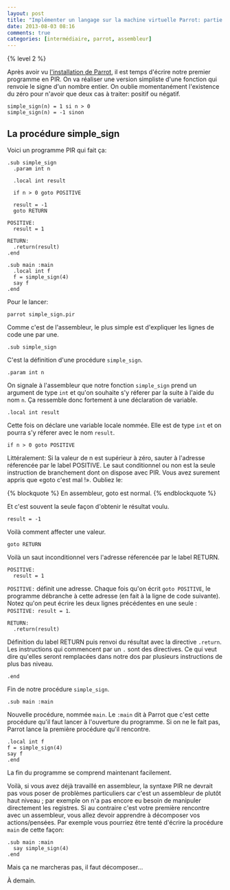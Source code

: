 ```yaml
---
layout: post
title: "Implémenter un langage sur la machine virtuelle Parrot: partie 3"
date: 2013-08-03 08:16
comments: true
categories: [intermédiaire, parrot, assembleur]
---
```


{% level 2 %}

Après avoir vu
[l'installation de Parrot](http://lkdjiin.github.io/blog/2013/08/02/implementer-un-langage-sur-la-machine-virtuelle-parrot-partie-2/),
il est temps d'écrire
notre premier programme en PIR. On va réaliser une version simpliste
d'une fonction qui renvoie le signe d'un nombre entier. On oublie
momentanément l'existence du zéro pour n'avoir que deux cas à traiter:
positif ou négatif.

    simple_sign(n) = 1 si n > 0
    simple_sign(n) = -1 sinon

<!-- more -->

La procédure simple_sign
------------------------
Voici un programme PIR qui fait ça:

``` gas simple_sign.pir
.sub simple_sign
  .param int n

  .local int result

  if n > 0 goto POSITIVE

  result = -1
  goto RETURN

POSITIVE:
  result = 1

RETURN:
  .return(result)
.end

.sub main :main
  .local int f
  f = simple_sign(4)
  say f
.end
```

Pour le lancer:

    parrot simple_sign.pir

Comme c'est de l'assembleur, le plus simple est d'expliquer les lignes de
code une par une.

    .sub simple_sign

C'est la définition d'une procédure `simple_sign`.

    .param int n

On signale à l'assembleur que notre fonction `simple_sign` prend un
argument de type `int` et qu'on souhaite s'y réferer
par la suite à l'aide du nom `n`. Ça ressemble donc fortement à une
déclaration de variable.

    .local int result

Cette fois on déclare une variable locale nommée. Elle est de type `int` et
on pourra s'y réferer avec le nom `result`.

    if n > 0 goto POSITIVE

Littéralement: Si la valeur de n est supérieur à zéro, sauter à l'adresse
réferencée par le label POSITIVE. Le saut conditionnel ou non est la seule
instruction de branchement dont on dispose avec PIR. Vous avez surement
appris que «goto c'est mal !». Oubliez le:

{% blockquote %}
En assembleur, goto est normal.
{% endblockquote %}

Et c'est souvent la seule façon d'obtenir le résultat voulu.

    result = -1

Voilà comment affecter une valeur.

    goto RETURN

Voilà un saut inconditionnel vers l'adresse réferencée par le label
RETURN.

    POSITIVE:
      result = 1

`POSITIVE:` définit une adresse. Chaque fois qu'on écrit `goto POSITIVE`, le
programme débranche à cette adresse (en fait à la ligne de code suivante).
Notez qu'on peut écrire les deux lignes précédentes en une seule :
`POSITIVE: result = 1`.

    RETURN:
      .return(result)

Définition du label RETURN puis renvoi du résultat avec la directive
`.return`. Les instructions qui commencent par un `.` sont des directives.
Ce qui veut dire qu'elles seront remplacées dans notre dos par plusieurs
instructions de plus bas niveau.

    .end

Fin de notre procédure `simple_sign`.

    .sub main :main

Nouvelle procédure, nommée `main`. Le `:main` dit à Parrot que c'est cette
procédure qu'il faut lancer à l'ouverture du programme. Si on ne le fait
pas, Parrot lance la première procédure qu'il rencontre.

    .local int f
    f = simple_sign(4)
    say f
    .end

La fin du programme se comprend maintenant facilement.

Voilà, si vous avez déjà travaillé en assembleur, la syntaxe PIR ne
devrait pas vous poser de problèmes particuliers car c'est un
assembleur de plutôt haut niveau ; par exemple on n'a pas encore eu
besoin de manipuler directement les registres. Si au contraire c'est
votre première rencontre avec un assembleur, vous allez devoir apprendre
à décomposer vos actions/pensées. Par exemple vous pourriez être tenté
d'écrire la procédure `main` de cette façon:

    .sub main :main
      say simple_sign(4)
    .end

Mais ça ne marcheras pas, il faut décomposer…

À demain.

